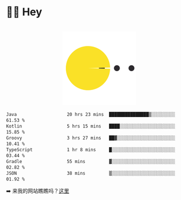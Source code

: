 
# 👋🏻 Hey
<div align="center">
	<br>
	<img src="https://raw.githubusercontent.com/Aniket965/Aniket965/master/pacman.svg?sanitize=true" width="200" height="200">
	<br>
</div>

<!--START_SECTION:waka-->

```text
Java                   20 hrs 23 mins  ███████████████▒░░░░░░░░░   61.53 %
Kotlin                 5 hrs 15 mins   ████░░░░░░░░░░░░░░░░░░░░░   15.85 %
Groovy                 3 hrs 27 mins   ██▓░░░░░░░░░░░░░░░░░░░░░░   10.41 %
TypeScript             1 hr 8 mins     █░░░░░░░░░░░░░░░░░░░░░░░░   03.44 %
Gradle                 55 mins         ▓░░░░░░░░░░░░░░░░░░░░░░░░   02.82 %
JSON                   38 mins         ▒░░░░░░░░░░░░░░░░░░░░░░░░   01.92 %
```

<!--END_SECTION:waka-->

 ➡️  来我的网站瞧瞧吗？[这里](https://www.shaolongfei.com)
